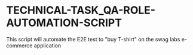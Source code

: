 # TECHNICAL-TASK_QA-ROLE-AUTOMATION-SCRIPT
This script will automate the E2E test to "buy T-shirt" on the swag labs e-commerce application
